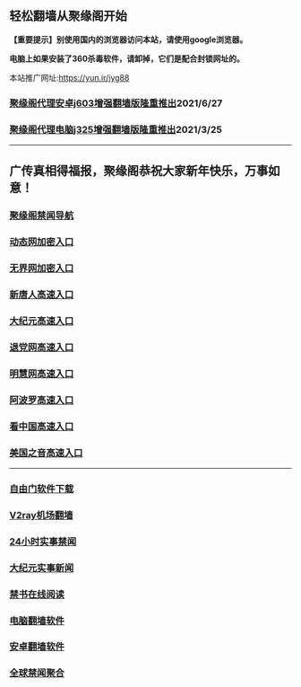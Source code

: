 ## 轻松翻墙从聚缘阁开始

**【重要提示】别使用国内的浏览器访问本站，请使用google浏览器。**

**电脑上如果安装了360杀毒软件，请卸掉，它们是配合封锁网址的。**

本站推广网址:https://yun.ir/jyg88

### [聚缘阁代理安卓j603增强翻墙版隆重推出](https://gitlab.com/juyuange/2/-/raw/master/j603.apk)2021/6/27

### [聚缘阁代理电脑j325增强翻墙版隆重推出](https://gitlab.com/juyuange/2/-/raw/master/j325dn.rar)2021/3/25

***

## **广传真相得福报，聚缘阁恭祝大家新年快乐，万事如意！**

### [聚缘阁禁闻导航](https://dt1.domia.cf)

### [动态网加密入口](https://88t.jyg1.xyz/dwwe3/e444r)

### [无界网加密入口](https://88t.jyg1.xyz/afff/n12r)

### [新唐人高速入口](https://88t.jyg1.xyz/mmmg/e5n)

### [大纪元高速入口](https://88t.jyg1.xyz/yyyyy/e7n)

### [退党网高速入口](https://88t.jyg1.xyz/aakkk/e8m)

### [明慧网高速入口](https://88t.jyg1.xyz/aakkk/e3m)

### [阿波罗高速入口](https://88t.jyg1.xyz/aakkk/e13m)

### [看中国高速入口](https://88t.jyg1.xyz/aakkk/e11m)

### [美国之音高速入口](https://88t.jyg1.xyz/aakkk/e18m)

***






### [自由门软件下载](https://git.io/skyfree)

### [V2ray机场翻墙](https://github.com/bannedbook/fanqiang/wiki/V2ray%E6%9C%BA%E5%9C%BA)

### [24小时实事禁闻](https://github.com/fyvn2199/djy/blob/master/gb/n24hr.md?dfh#1)

### [大纪元实事新闻](https://github.com/fyvn2199/djy/blob/master/gb/nsc413.md?dfh#1)

### [禁书在线阅读](https://github.com/txyzum203/djy/blob/master/gb/9p.md?flntdtv#1)

### [电脑翻墙软件](https://github.com/Alvin9999/new-pac/wiki)

### [安卓翻墙软件](https://git.io/afq)

### [全球禁闻聚合](https://github.com/gfw-breaker/banned-news1/blob/master/README.md)












